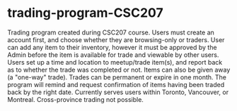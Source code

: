 # trading-program-CSC207
Trading program created during CSC207 course. Users must create an account first, and choose whether they are browsing-only or traders. User can add any item to their inventory, however it must be approved by the Admin before the item is available for trade and viewable by other users. Users set up a time and location to meetup/trade item(s), and report back as to whether the trade was completed or not. Items can also be given away (a "one-way" trade). Trades can be permanent or expire in one month. The program will remind and request confirmation of items having been traded back by the right date. Currently serves users within Toronto, Vancouver, or Montreal. Cross-province trading not possible.

